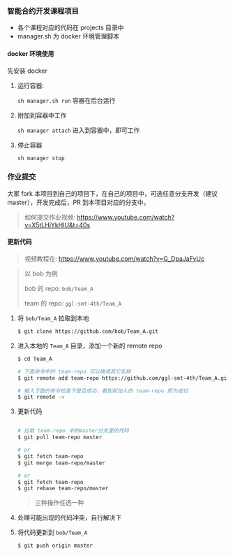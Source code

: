 ### 智能合约开发课程项目

* 各个课程对应的代码在 projects 目录中
* manager.sh 为 docker 环境管理脚本

####  docker 环境使用

先安装 docker

1. 运行容器:

    `sh manager.sh run` 容器在后台运行

2. 附加到容器中工作

    `sh manager attach` 进入到容器中，即可工作

3.  停止容器

    `sh manager stop` 

### 作业提交

大家 fork 本项目到自己的项目下，在自己的项目中，可选任意分支开发（建议 master），开发完成后，PR 到本项目对应的分支中。

> 如何提交作业视频: https://www.youtube.com/watch?v=X5tLHiYkHIU&t=40s

#### 更新代码

> 视频教程在: https://www.youtube.com/watch?v=G_DpaJaFvUc

> 以 bob 为例
>
> bob 的 repo: `bob/Team_A`
>
> team 的 repo: `ggl-smt-4th/Team_A`

1. 将 `bob/Team_A` 拉取到本地

    ```bash
    $ git clone https://github.com/bob/Team_A.git
    ```

2. 进入本地的 `Team_A` 目录，添加一个新的 remote repo

    ```bash
    $ cd Team_A

    # 下面命令中的 team-repo 可以换成其它名称
    $ git remote add team-repo https://github.com/ggl-smt-4th/Team_A.git

    # 输入下面的命令检查下是否成功，看到新加入的 team-repo 即为成功
    $ git remote -v
    ```

2. 更新代码

    ```bash
    
    # 拉取 team-repo 中的master分支里的代码
    $ git pull team-repo master

    # or
    $ git fetch team-repo
    $ git merge team-repo/master

    # or
    $ git fetch team-repo
    $ git rebase team-repo/master
    ```

    > 三种操作任选一种

3. 处理可能出现的代码冲突，自行解决下

4. 将代码更新到 `bob/Team_A`

    ```bash
    $ git push origin master
    ```

